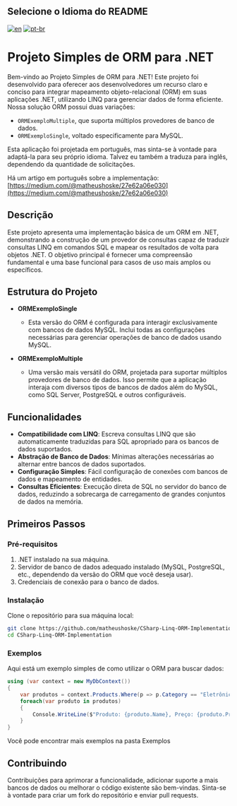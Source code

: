 ## Selecione o Idioma do README
[![en](https://img.shields.io/badge/lang-en-red.svg)](https://github.com/matheushoske/CSharp-Linq-ORM-Implementation/blob/master/README.md)
[![pt-br](https://img.shields.io/badge/lang-pt--br-green.svg)](https://github.com/matheushoske/CSharp-Linq-ORM-Implementation/blob/master/README.pt-br.md)

# Projeto Simples de ORM para .NET

Bem-vindo ao Projeto Simples de ORM para .NET! Este projeto foi desenvolvido para oferecer aos desenvolvedores um recurso claro e conciso para integrar mapeamento objeto-relacional (ORM) em suas aplicações .NET, utilizando LINQ para gerenciar dados de forma eficiente. Nossa solução ORM possui duas variações:

- `ORMExemploMultiple`, que suporta múltiplos provedores de banco de dados.
- `ORMExemploSingle`, voltado especificamente para MySQL.

Esta aplicação foi projetada em português, mas sinta-se à vontade para adaptá-la para seu próprio idioma. Talvez eu também a traduza para inglês, dependendo da quantidade de solicitações.

Há um artigo em português sobre a implementação:\
[https://medium.com/@matheushoske/27e62a06e030](https://medium.com/@matheushoske/27e62a06e030)

## Descrição

Este projeto apresenta uma implementação básica de um ORM em .NET, demonstrando a construção de um provedor de consultas capaz de traduzir consultas LINQ em comandos SQL e mapear os resultados de volta para objetos .NET. O objetivo principal é fornecer uma compreensão fundamental e uma base funcional para casos de uso mais amplos ou específicos.

## Estrutura do Projeto

- **ORMExemploSingle**

  - Esta versão do ORM é configurada para interagir exclusivamente com bancos de dados MySQL. Inclui todas as configurações necessárias para gerenciar operações de banco de dados usando MySQL.

- **ORMExemploMultiple**

  - Uma versão mais versátil do ORM, projetada para suportar múltiplos provedores de banco de dados. Isso permite que a aplicação interaja com diversos tipos de bancos de dados além do MySQL, como SQL Server, PostgreSQL e outros configuráveis.

## Funcionalidades

- **Compatibilidade com LINQ**: Escreva consultas LINQ que são automaticamente traduzidas para SQL apropriado para os bancos de dados suportados.
- **Abstração de Banco de Dados**: Mínimas alterações necessárias ao alternar entre bancos de dados suportados.
- **Configuração Simples**: Fácil configuração de conexões com bancos de dados e mapeamento de entidades.
- **Consultas Eficientes**: Execução direta de SQL no servidor do banco de dados, reduzindo a sobrecarga de carregamento de grandes conjuntos de dados na memória.

## Primeiros Passos

### Pré-requisitos

1. .NET instalado na sua máquina.
2. Servidor de banco de dados adequado instalado (MySQL, PostgreSQL, etc., dependendo da versão do ORM que você deseja usar).
3. Credenciais de conexão para o banco de dados.

### Instalação

Clone o repositório para sua máquina local:

```bash
git clone https://github.com/matheushoske/CSharp-Linq-ORM-Implementation.git
cd CSharp-Linq-ORM-Implementation
```

### Exemplos

Aqui está um exemplo simples de como utilizar o ORM para buscar dados:
```cs
using (var context = new MyDbContext())
{
    var produtos = context.Products.Where(p => p.Category == "Eletrônicos").ToList();
    foreach(var produto in produtos)
    {
        Console.WriteLine($"Produto: {produto.Name}, Preço: {produto.Price}");
    }
}
```
Você pode encontrar mais exemplos na pasta Exemplos
## Contribuindo

Contribuições para aprimorar a funcionalidade, adicionar suporte a mais bancos de dados ou melhorar o código existente são bem-vindas. Sinta-se à vontade para criar um fork do repositório e enviar pull requests.

